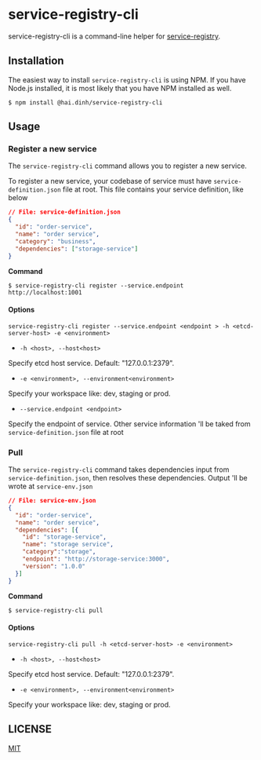 # **service-registry-cli**

service-registry-cli is a command-line helper for [service-registry](https://www.npmjs.com/package/@hai.dinh/service-registry).

## Installation
The easiest way to install `service-registry-cli` is using NPM. If you have Node.js installed, it is most likely that you have NPM installed as well.

```
$ npm install @hai.dinh/service-registry-cli
```

## Usage

### Register a new service

The `service-registry-cli` command allows you to register a new service.

To register a new service, your codebase of service must have `service-definition.json` file at root. This file contains your service definition, like below

```json
// File: service-definition.json
{
  "id": "order-service",
  "name": "order service",
  "category": "business",
  "dependencies": ["storage-service"]
}
```
**Command**

```
$ service-registry-cli register --service.endpoint http://localhost:1001
```

#### Options

```
service-registry-cli register --service.endpoint <endpoint > -h <etcd-server-host> -e <environment>
```

- ```-h <host>, --host<host>```

Specify etcd host service. Default: "127.0.0.1:2379".

- ```-e <environment>, --environment<environment>```

Specify your workspace like: dev, staging or prod.

- ```--service.endpoint <endpoint>```

Specify the endpoint of service. Other service information 'll be taked from `service-definition.json` file at root

### Pull

The `service-registry-cli` command takes dependencies input from `service-definition.json`, then resolves these dependencies. Output 'll be wrote at `service-env.json`

```json
// File: service-env.json
{
  "id": "order-service",
  "name": "order service",
  "dependencies": [{
    "id": "storage-service",
    "name": "storage service",
    "category":"storage",
    "endpoint": "http://storage-service:3000",
    "version": "1.0.0"
  }]
}
```
**Command**

```
$ service-registry-cli pull
```

#### Options

```
service-registry-cli pull -h <etcd-server-host> -e <environment>
```

- ```-h <host>, --host<host>```

Specify etcd host service. Default: "127.0.0.1:2379".

- ```-e <environment>, --environment<environment>```

Specify your workspace like: dev, staging or prod.

## LICENSE

[MIT](https://github.com/GeminiWind/service-registry-cli/blob/HEAD/LICENSE)

